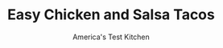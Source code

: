 ---
layout: ../../layouts/MarkdownPostLayout.astro
title: Easy Chicken and Salsa Tacos
author: America's Test Kitchen
pubDate: 2023-03-15
description: "By using rotisserie chicken and jarred salsa, you can put this satisfying supper together in minutes."
image_url: https://res.cloudinary.com/hksqkdlah/image/upload/ar_1:1,c_fill,dpr_2.0,f_auto,fl_lossy.progressive.strip_profile,g_faces:auto,q_auto:low,w_344/10381_sfs-rotisserie-chicken-and-salsa-tacos-01
tags: ["Main Courses","Southwest (Tex-Mex)","Chicken","Weeknight","30-Minute Suppers"]
calories: 
protein: 
carbohydrates: 
fats: 
fiber: 
ingredients: ["12 , taco shells","1 (2 1/2-pound), rotisserie chicken, skin and bones discarded, meat shredded into bite-size pieces (3 cups)","2 cups mild, salsa","1/4 cup, minced fresh cilantro","2 tablespoons, lime juice","3/4 teaspoon, chipotle chile powder","1/2 cup, sour cream","1 cup, shredded iceberg lettuce","4 ounces, cheddar cheese, shredded (1 cup)"]
serves: 4
time: "30 minutes"
instructions: ["Adjust oven rack to middle position and heat oven to 375 degrees. Arrange taco shells on rimmed baking sheet and bake until warmed through, about 3 minutes.","Combine chicken and salsa in large saucepan over medium heat and cook, stirring occasionally, until chicken is hot, about 5 minutes. Off heat, stir in 3 tablespoons cilantro, 1 tablespoon lime juice, and chile powder.","Combine sour cream, remaining 1 tablespoon cilantro, and remaining 1 tablespoon lime juice in bowl. Divide chicken mixture among taco shells. Top with sour cream mixture, lettuce, and cheddar. Serve."]
nutrition: undefined
notes: "If you prefer soft tacos, skip the taco shells and wrap a stack of 12 corn tortillas in a clean dish towel. Microwave for 2&nbsp;minutes to soften. You can use regular chili powder in place of the chipotle chile powder."
---